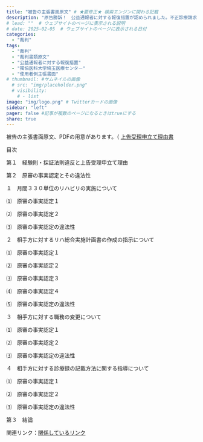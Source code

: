 ```yaml
---
title: "被告の主張書面原文" # ★要修正★ 検索エンジンに関わる記載
description: "原告勝訴！　公益通報者に対する報復措置が認められました。不正診療請求、恣意的な医療、国民が収めた税金・社会保険料の無駄遣いは許さない📌" # ★★★ 検索エンジン向けの説明
# lead: ""  # ウェブサイトのページに表示される説明
# date: 2025-02-05  # ウェブサイトのページに表示される日付
categories:
  - "裁判"
tags:
  - "裁判"
  - "裁判書類原文"
  - "公益通報者に対する報復措置"
  - "獨協医科大学埼玉医療センター"
  - "使用者側主張書面"
# thumbnail: #サムネイルの画像
  # src: "img/placeholder.png"
  # visibility:
    # - list
image: "img/logo.png" # Twitterカードの画像
sidebar: "left"
pager: false #記事が複数のページになるときはtrueにする
share: true
---
```


<div class="card-top-container">
    <div class="card-top">
        <div class="card-top-content">
            被告の主張書面原文、PDFの用意があります。（ <a href="https://example.com/">上告受理申立て理由書</a>
        </div>
    </div>
</div>

<!--more-->

<p>
目次
<p class="pad1 hg-idt">
第１　経験則・採証法則違反と上告受理申立て理由
<p class="pad1 hg-idt">
第２　原審の事実認定とその違法性
<p class="pad2 hg-idt">
１　月間３３０単位のリハビリの実施について
<p class="pad3 hg-idt">
⑴　原審の事実認定１
<p class="pad3 hg-idt">
⑵　原審の事実認定２
<p class="pad3 hg-idt">
⑶　原審の事実認定の違法性
<p class="pad2 hg-idt">
２　相手方に対するリハ総合実施計画書の作成の指示について
<p class="pad3 hg-idt">
⑴　原審の事実認定１
<p class="pad3 hg-idt">
⑵　原審の事実認定２
<p class="pad3 hg-idt">
⑶　原審の事実認定３
<p class="pad3 hg-idt">
⑷　原審の事実認定４
<p class="pad3 hg-idt">
⑸　原審の事実認定の違法性
<p class="pad2 hg-idt">
３　相手方に対する職務の変更について
<p class="pad3 hg-idt">
⑴　原審の事実認定１
<p class="pad3 hg-idt">
⑵　原審の事実認定２
<p class="pad3 hg-idt">
⑶　原審の事実認定の違法性
<p class="pad2 hg-idt">
４　相手方に対する診療録の記載方法に関する指導について
<p class="pad3 hg-idt">
⑴　原審の事実認定１
<p class="pad3 hg-idt">
⑵　原審の事実認定２
<p class="pad3 hg-idt">
⑶　原審の事実認定の違法性
<p class="pad1 hg-idt">
第３　結論　

<div class="card-bottom-container">
    <div class="card-bottom">
        <div class="card-bottom-content">
            関連リンク：<a href="https://example.com/">関係しているリンク <i class="bi bi-arrow-up-right"></i> </a>
        </div>
    </div>
</div>